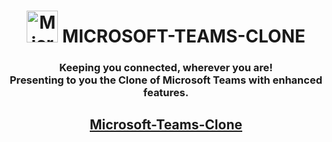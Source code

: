 <h1 id="top" align="center"> <img src="https://www.pinclipart.com/picdir/middle/492-4920914_logo-de-microsoft-microsoft-d-azur-word-png.png" alt="Microsoft" width="50.5" height="50.5"> MICROSOFT-TEAMS-CLONE</h1>
<h3 align="center"> Keeping you connected, wherever you are!<br>
Presenting to you the Clone of Microsoft Teams with enhanced features.<br></h3>
<h2 align="center"><a href="https://engage-microsoft-teams-clone.herokuapp.com/">Microsoft-Teams-Clone</a></h2>

